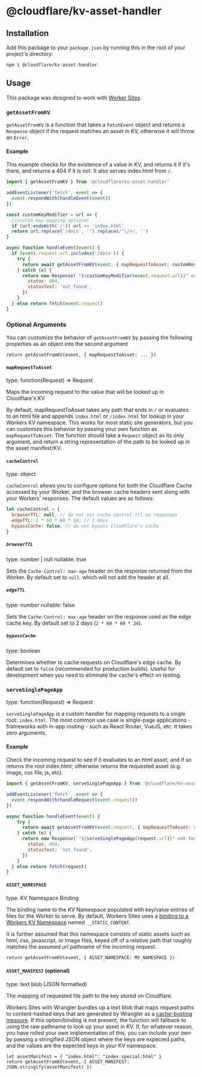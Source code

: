 # @cloudflare/kv-asset-handler

## Installation

Add this package to your `package.json` by running this in the root of your
project's directory:

```
npm i @cloudflare/kv-asset-handler
```

## Usage

This package was designed to work with [Worker Sites](https://workers.cloudflare.com/sites).

### `getAssetFromKV`

`getAssetFromKV` is a function that takes a `FetchEvent` object and returns a `Response` object if the request matches an asset in KV, otherwise it will throw an `Error`.


#### Example

This example checks for the existence of a value in KV, and returns it if it's there, and returns a 404 if it is not. It also serves index.html from `/`.

```js
import { getAssetFromKV } from '@cloudflare/kv-asset-handler'

addEventListener('fetch', event => {
  event.respondWith(handleEvent(event))
})

const customKeyModifier = url => {
  //custom key mapping optional
  if (url.endsWith('/')) url += 'index.html'
  return url.replace('/docs', '').replace(/^\/+/, '')
}

async function handleEvent(event) {
  if (event.request.url.includes('/docs')) {
    try {
      return await getAssetFromKV(event, { mapRequestToAsset: customKeyModifier })
    } catch (e) {
      return new Response(`"${customKeyModifier(event.request.url)}" not found`, {
        status: 404,
        statusText: 'not found',
      })
    }
  } else return fetch(event.request)
}
```

### Optional Arguments

You can customize the behavior of `getAssetFromKV` by passing the following properties as an object into the second argument 

```
return getAssetFromKV(event, { mapRequestToAsset: ... })
```

#### `mapRequestToAsset`

type: function(Request) => Request

Maps the incoming request to the value that will be looked up in Cloudflare's KV

By default, mapRequestToAsset takes any path that ends in `/` or evaluates to an html file and appends `index.html` or `/index.html` for lookup in your Workers KV namespace. This works for most static site generators, but you can customize this behavior by passing your own function as `mapRequestToAsset`. The function should take a `Request` object as its only argument, and return a string representation of the path to be looked up in the asset manifest/KV.

#### `cacheControl`

type: object

`cacheControl` allows you to configure options for both the Cloudflare Cache accessed by your Worker, and the browser cache headers sent along with your Workers' responses. The default values are as follows:

```javascript
let cacheControl = {
  browserTTL: null, // do not set cache control ttl on responses
  edgeTTL: 2 * 60 * 60 * 24, // 2 days
  bypassCache: false, // do not bypass Cloudflare's cache
}
```

##### `browserTTL`

type: number | null
nullable: true

Sets the `Cache-Control: max-age` header on the response returned from the Worker. By default set to `null`. which will not add the header at all.

##### `edgeTTL`

type: number
nullable: false

Sets the `Cache-Control: max-age` header on the response used as the edge cache key. By default set to 2 days (`2 * 60 * 60 * 24`).

##### `bypassCache`

type: boolean

Determines whether to cache requests on Cloudflare's edge cache. By default set to `false` (recommended for production builds). Useful for development when you need to eliminate the cache's effect on testing.

### `serveSinglePageApp`
type: function(Request) => Request

`serveSinglePageApp` is a custom handler for mapping requests to a single root: `index.html`. The most common use case is single-page applications - frameworks with in-app routing - such as React Router, VueJS, etc. It takes zero arguments.

#### Example

Check the incoming request to see if it evaluates to an html asset, and if so returns the root index.html; otherwise returns the requested asset (e.g. image, css file, js, etc).

```js
import { getAssetFromKV, serveSinglePageApp } from '@cloudflare/kv-asset-handler'

addEventListener('fetch', event => {
  event.respondWith(handleRequest(event.request))
})

async function handleEvent(event) {
    try {
      return await getAssetFromKV(event.request, { mapRequestToAsset: serveSinglePageApp })
    } catch (e) {
      return new Response(`"${serveSinglePageApp(request.url)}" not found`, {
        status: 404,
        statusText: 'not found',
      })
    }
  } else return fetch(request)
}
```

#### `ASSET_NAMESPACE`

type: KV Namespace Binding

The binding name to the KV Namespace populated with key/value entries of files for the Worker to serve. By default, Workers Sites uses a [binding to a Workers KV Namespace](https://developers.cloudflare.com/workers/reference/storage/api/#namespaces) named `__STATIC_CONTENT`. 

It is further assumed that this namespace consists of static assets such as html, css, javascript, or image files, keyed off of a relative path that roughly matches the assumed url pathname of the incoming request.

```
return getAssetFromKV(event, { ASSET_NAMESPACE: MY_NAMESPACE })
```
 
#### `ASSET_MANIFEST` (optional)

type: text blob (JSON formatted)

The mapping of requested file path to the key stored on Cloudflare.

Workers Sites with Wrangler bundles up a text blob that maps request paths to content-hashed keys that are generated by Wrangler as a [cache-busting measure](https://blog.cloudflare.com/extending-the-workers-platform/). If this option/binding is not present, the function will fallback to using the raw pathname to look up your asset in KV. If, for whatever reason, you have rolled your own implementation of this, you can include your own by passing a stringified JSON object where the keys are expected paths, and the values are the expected keys in your KV namespace.

```
let assetManifest = { "index.html": "index.special.html" }
return getAssetFromKV(event, { ASSET_MANIFEST: JSON.stringify(assetManifest) })
```
